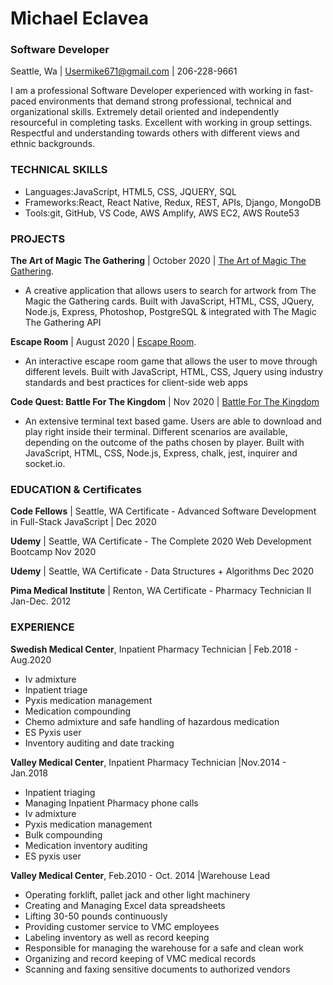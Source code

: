 # **Michael Eclavea**

### Software Developer

Seattle, Wa | Usermike671@gmail.com | 206-228-9661

I am a professional Software Developer experienced with working in fast-paced environments that demand strong professional, technical and organizational skills. Extremely detail oriented and independently resourceful in completing tasks. Excellent with working in group settings. Respectful and understanding towards others with different views and ethnic backgrounds.

### TECHNICAL SKILLS
- Languages:JavaScript, HTML5, CSS, JQUERY, SQL
- Frameworks:React, React Native, Redux, REST, APIs, Django, MongoDB
- Tools:git, GitHub, VS Code, AWS Amplify, AWS EC2, AWS Route53

### PROJECTS
**The Art of Magic The Gathering** | October 2020 | [The Art of Magic The Gathering](https://the-art-of-magic-the-gathering.herokuapp.com/).
- A creative application that allows users to search for artwork from The Magic the Gathering cards.
 Built with JavaScript, HTML, CSS, JQuery, Node.js, Express, Photoshop, PostgreSQL & integrated with The Magic The Gathering API

**Escape Room** | August 2020 | [Escape Room](https://kmac1027.github.io/escape-room-game/).
- An interactive escape room game that allows the user to move through different levels.
Built with JavaScript, HTML, CSS, Jquery using industry standards and best practices for client-side web apps

**Code Quest: Battle For The Kingdom** | Nov 2020 | [Battle For The Kingdom](https://github.com/code-heros-quest/battle-for-the-kingdom)
- An extensive terminal text based game. Users are able to download and play right inside their terminal. Different scenarios are available, depending on the outcome of the paths chosen by player. 
Built with JavaScript, HTML, CSS, Node.js, Express, chalk, jest, inquirer and socket.io.


### EDUCATION & Certificates
**Code Fellows** | Seattle, WA
 Certificate - Advanced Software Development in Full-Stack JavaScript | Dec 2020
 
 **Udemy** | Seattle, WA
 Certificate - The Complete 2020 Web Development Bootcamp  Nov 2020
 
**Udemy** | Seattle, WA
 Certificate - Data Structures + Algorithms  Dec 2020
 
**Pima Medical Institute** | Renton, WA
 Certificate - Pharmacy Technician II  Jan-Dec. 2012

### EXPERIENCE
 **Swedish Medical Center**, Inpatient Pharmacy Technician | Feb.2018 - Aug.2020
- Iv admixture
- Inpatient triage
- Pyxis medication management
- Medication compounding
- Chemo admixture and safe handling of hazardous medication
- ES Pyxis user
- Inventory auditing and date tracking 

 **Valley Medical Center**, Inpatient Pharmacy Technician |Nov.2014 - Jan.2018
- Inpatient triaging
- Managing Inpatient Pharmacy phone calls
- Iv admixture
- Pyxis medication management
- Bulk compounding
- Medication inventory auditing
- ES pyxis user

**Valley Medical Center**, Feb.2010 - Oct. 2014 |Warehouse Lead
- Operating forklift, pallet jack and other light machinery
- Creating and Managing Excel data spreadsheets
- Lifting 30-50 pounds continuously
- Providing customer service to VMC employees
- Labeling inventory as well as record keeping
- Responsible for managing the warehouse for a safe and clean work
- Organizing and record keeping of VMC medical records
- Scanning and faxing sensitive documents to authorized vendors

